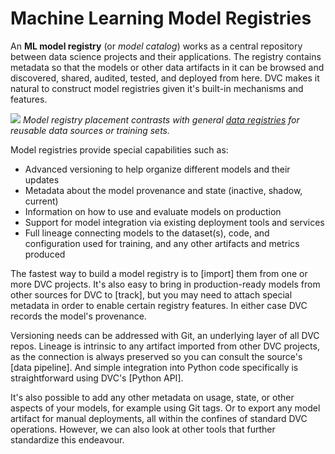 # Machine Learning Model Registries

An **ML model registry** (or _model catalog_) works as a central repository
between data science projects and their applications. The registry contains
metadata so that the models or other data artifacts in it can be browsed and
discovered, shared, audited, tested, and deployed from here. DVC makes it
natural to construct model registries given it's built-in mechanisms and
features.

![](/img/ml_model_registry_placement.jpg) _Model registry placement contrasts
with general [data registries] for reusable data sources or training sets._

[data registries]: /doc/use-cases/data-registries

Model registries provide special capabilities such as:

- Advanced versioning to help organize different models and their updates
- Metadata about the model provenance and state (inactive, shadow, current)
- Information on how to use and evaluate models on production
- Support for model integration via existing deployment tools and services
- Full lineage connecting models to the dataset(s), code, and configuration used
  for training, and any other artifacts and metrics produced

The fastest way to build a model registry is to [import] them from one or more
DVC projects. It's also easy to bring in production-ready models from other
sources for DVC to [track], but you may need to attach special metadata in order
to enable certain registry features. In either case DVC records the model's
provenance.

Versioning needs can be addressed with Git, an underlying layer of all DVC
repos. Lineage is intrinsic to any artifact imported from other DVC projects, as
the connection is always preserved so you can consult the source's [data
pipeline]. And simple integration into Python code specifically is
straightforward using DVC's [Python API].

It's also possible to add any other metadata on usage, state, or other aspects
of your models, for example using Git tags. Or to export any model artifact for
manual deployments, all within the confines of standard DVC operations. However,
we can also look at other tools that further standardize this endeavour.
